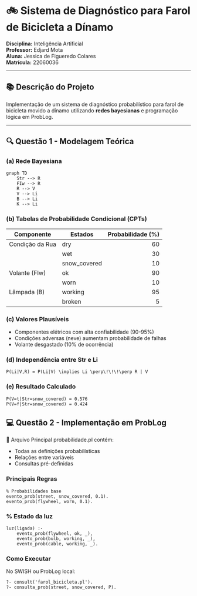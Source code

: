 # 🚲 Sistema de Diagnóstico para Farol de Bicicleta a Dínamo

**Disciplina:** Inteligência Artificial  
**Professor:** Edjard Mota  
**Aluna:** Jessica de Figueredo Colares  
**Matrícula:** 22060036

---

## 📚 Descrição do Projeto
Implementação de um sistema de diagnóstico probabilístico para farol de bicicleta movido a dínamo utilizando **redes bayesianas** e programação lógica em ProbLog.

---

## 🔍 Questão 1 - Modelagem Teórica

### (a) Rede Bayesiana
```
graph TD
    Str --> R
    FIw --> R
    R --> V
    V --> Li
    B --> Li
    K --> Li
```

### (b) Tabelas de Probabilidade Condicional (CPTs)
| Componente      | Estados               | Probabilidade (%) |
|-----------------|-----------------------|------------------:|
| Condição da Rua | dry                   | 60                |
|                 | wet                   | 30                |
|                 | snow_covered          | 10                |
| Volante (FIw)   | ok                    | 90                |
|                 | worn                  | 10                |
| Lâmpada (B)     | working               | 95                |
|                 | broken                | 5                 |

### (c) Valores Plausíveis
- Componentes elétricos com alta confiabilidade (90-95%)
- Condições adversas (neve) aumentam probabilidade de falhas
- Volante desgastado (10% de ocorrência)

### (d) Independência entre Str e Li
```
P(Li|V,R) = P(Li|V) \implies Li \perp\!\!\!\perp R | V
```

### (e) Resultado Calculado
```
P(V=t|Str=snow_covered) = 0.576
P(V=f|Str=snow_covered) = 0.424
```

## 💻 Questão 2 - Implementação em ProbLog
📂 Arquivo Principal
probabilidade.pl contém:
- Todas as definições probabilísticas
- Relações entre variáveis
- Consultas pré-definidas

### Principais Regras
```
% Probabilidades base
evento_prob(street, snow_covered, 0.1).
evento_prob(flywheel, worn, 0.1).
```

### % Estado da luz
```
luz(ligada) :- 
    evento_prob(flywheel, ok, _),
    evento_prob(bulb, working, _),
    evento_prob(cable, working, _).
```
### Como Executar
No SWISH ou ProbLog local:
```
?- consult('farol_bicicleta.pl').
?- consulta_prob(street, snow_covered, P).
```
